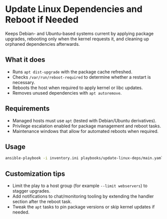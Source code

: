 # Update Linux Dependencies and Reboot if Needed

Keeps Debian- and Ubuntu-based systems current by applying package upgrades, rebooting
only when the kernel requests it, and cleaning up orphaned dependencies afterwards.

## What it does
- Runs `apt dist-upgrade` with the package cache refreshed.
- Checks `/var/run/reboot-required` to determine whether a restart is necessary.
- Reboots the host when required to apply kernel or libc updates.
- Removes unused dependencies with `apt autoremove`.

## Requirements
- Managed hosts must use `apt` (tested with Debian/Ubuntu derivatives).
- Privilege escalation enabled for package management and reboot tasks.
- Maintenance windows that allow for automated reboots when required.

## Usage
```bash
ansible-playbook -i inventory.ini playbooks/update-linux-deps/main.yaml
```

## Customization tips
- Limit the play to a host group (for example `--limit webservers`) to stagger upgrades.
- Add notifications to chat/monitoring tooling by extending the handler section after the
  reboot task.
- Tweak the `apt` tasks to pin package versions or skip kernel updates if needed.
